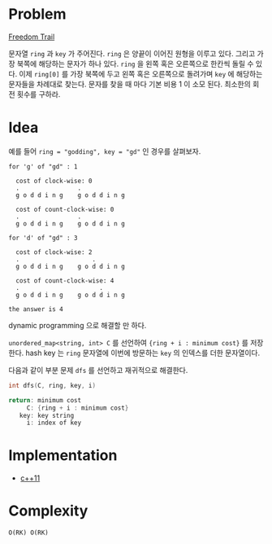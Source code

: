 # Problem

[Freedom Trail](https://leetcode.com/problems/freedom-trail/)

문자열 `ring` 과 `key` 가 주어진다. `ring` 은 양끝이 이어진 원형을
이루고 있다. 그리고 가장 북쪽에 해당하는 문자가 하나 있다. `ring` 을
왼쪽 혹은 오른쪽으로 한칸씩 돌릴 수 있다. 이제 `ring[0]` 를 가장
북쪽에 두고 왼쪽 혹은 오른쪽으로 돌려가며 `key` 에 해당하는 문자들을
차례대로 찾는다. 문자를 찾을 때 마다 기본 비용 1 이 소모
된다. 최소한의 회전 횟수를 구하라.

# Idea

예를 들어 `ring = "godding", key = "gd"` 인 경우를 살펴보자.

```
for 'g' of "gd" : 1

  cost of clock-wise: 0
  .                . 
  g o d d i n g    g o d d i n g

  cost of count-clock-wise: 0
  .                . 
  g o d d i n g    g o d d i n g

for 'd' of "gd" : 3

  cost of clock-wise: 2
  .                    . 
  g o d d i n g    g o d d i n g

  cost of count-clock-wise: 4
  .                      . 
  g o d d i n g    g o d d i n g

the answer is 4
```

dynamic programming 으로 해결할 만 하다.

`unordered_map<string, int> C` 를 선언하여 `{ring + i : minimum cost}`
를 저장한다.  hash key 는 `ring` 문자열에 이번에 방문하는 `key` 의
인덱스를 더한 문자열이다.

다음과 같이 부분 문제 `dfs` 를 선언하고 재귀적으로 해결한다.

```c
int dfs(C, ring, key, i)

return: minimum cost
     C: {ring + i : minimum cost}
   key: key string
     i: index of key
```

# Implementation

* [c++11](a.cpp)

# Complexity

```
O(RK) O(RK)
```
